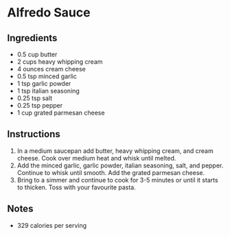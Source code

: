 # Alfredo Sauce
## Ingredients
+ 0.5 cup butter
+ 2 cups heavy whipping cream
+ 4 ounces cream cheese
+ 0.5 tsp minced garlic
+ 1 tsp garlic powder
+ 1 tsp italian seasoning
+ 0.25 tsp salt
+ 0.25 tsp pepper
+ 1 cup grated parmesan cheese

## Instructions
1. In a medium saucepan add butter, heavy whipping cream, and cream cheese. Cook over medium heat and whisk until melted.
2. Add the minced garlic, garlic powder, italian seasoning, salt, and pepper. Continue to whisk until smooth. Add the grated parmesan cheese.
3. Bring to a simmer and continue to cook for 3-5 minutes or until it starts to thicken. Toss with your favourite pasta.

## Notes
+ 329 calories per serving